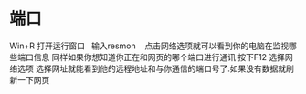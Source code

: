 # 端口


Win+R 打开运行窗口   输入resmon    点击网络选项就可以看到你的电脑在监视哪些端口信息
同样如果你想知道你正在和网页的哪个端口进行通讯 按下F12 选择网络选项 选择网址就能看到他的远程地址和与你通信的端口号了.如果没有数据就刷新一下网页

